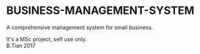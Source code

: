 # BUSINESS-MANAGEMENT-SYSTEM
A comprehensive management system for small business. 


It's a MSc project, self use only.  
B.Tian  2017
